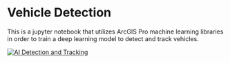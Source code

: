 # Vehicle Detection 
This is a jupyter notebook that utilizes ArcGIS Pro machine learning libraries in order to train a deep learning model to detect and track vehicles.

[![AI Detection and Tracking](https://img.youtube.com/vi/2sri77SyfzQ/0.jpg)](https://www.youtube.com/watch?v=2sri77SyfzQ)
